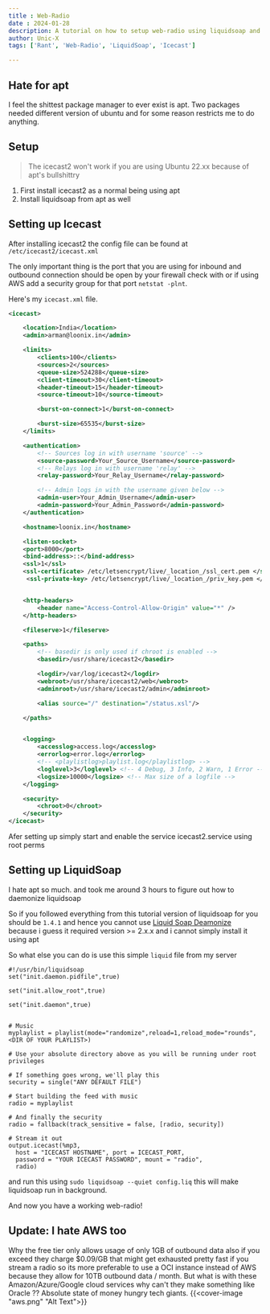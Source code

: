 ```yaml
---
title : Web-Radio 
date : 2024-01-28
description: A tutorial on how to setup web-radio using liquidsoap and icecast in 2024  
author: Unic-X 
tags: ['Rant', 'Web-Radio', 'LiquidSoap', 'Icecast']

---
```


## Hate for apt 

I feel the shittest package manager to ever exist is apt. Two packages needed different version of ubuntu and for some reason restricts me to do anything.


## Setup

> The icecast2 won't work if you are using Ubuntu 22.xx because of apt's bullshittry

1. First install icecast2 as a normal being using apt 
1. Install liquidsoap from apt as well

## Setting up Icecast

After installing icecast2 the config file can be found at `/etc/icecast2/icecast.xml`

The only important thing is the port that you are using for inbound and outbound connection should be open by your firewall check with or if using AWS add a security group for that port `netstat -plnt`.

Here's my `icecast.xml` file. 

```xml
<icecast>

    <location>India</location>
    <admin>arman@loonix.in</admin>

    <limits>
        <clients>100</clients>
        <sources>2</sources>
        <queue-size>524288</queue-size>
        <client-timeout>30</client-timeout>
        <header-timeout>15</header-timeout>
        <source-timeout>10</source-timeout>

        <burst-on-connect>1</burst-on-connect>

        <burst-size>65535</burst-size>
    </limits>

    <authentication>
        <!-- Sources log in with username 'source' -->
        <source-password>Your_Source_Username</source-password>
        <!-- Relays log in with username 'relay' -->
        <relay-password>Your_Relay_Username</relay-password>

        <!-- Admin logs in with the username given below -->
        <admin-user>Your_Admin_Username</admin-user>
        <admin-password>Your_Admin_Password</admin-password>
    </authentication>

    <hostname>loonix.in</hostname>

    <listen-socket>
	<port>8000</port>
    <bind-address>::</bind-address>
	<ssl>1</ssl>
    <ssl-certificate> /etc/letsencrypt/live/_location_/ssl_cert.pem </ssl-certificate>
     <ssl-private-key> /etc/letsencrypt/live/_location_/priv_key.pem </ssl-private-key>


    <http-headers>
        <header name="Access-Control-Allow-Origin" value="*" />
    </http-headers>

    <fileserve>1</fileserve>

    <paths>
        <!-- basedir is only used if chroot is enabled -->
        <basedir>/usr/share/icecast2</basedir>

        <logdir>/var/log/icecast2</logdir>
        <webroot>/usr/share/icecast2/web</webroot>
        <adminroot>/usr/share/icecast2/admin</adminroot>

        <alias source="/" destination="/status.xsl"/>

    </paths>


    <logging>
        <accesslog>access.log</accesslog>
        <errorlog>error.log</errorlog>
        <!-- <playlistlog>playlist.log</playlistlog> -->
        <loglevel>3</loglevel> <!-- 4 Debug, 3 Info, 2 Warn, 1 Error -->
        <logsize>10000</logsize> <!-- Max size of a logfile -->
    </logging>

    <security>
        <chroot>0</chroot>
    </security>
</icecast>

```
Afer setting up simply start and enable the service icecast2.service using root perms


## Setting up LiquidSoap
I hate apt so much. and took me around 3 hours to figure out how to daemonize liquidsoap

So if you followed everything from this tutorial version of liquidsoap for you should be `1.4.1` and hence you cannot use [Liquid Soap Deamonize](https://github.com/savonet/liquidsoap-daemon/) because i guess it required version >= 2.x.x and i cannot simply install it using apt


So what else you can do is use this simple `liquid` file from my server 

```shell
#!/usr/bin/liquidsoap
set("init.daemon.pidfile",true)

set("init.allow_root",true)

set("init.daemon",true)


# Music
myplaylist = playlist(mode="randomize",reload=1,reload_mode="rounds",
<DIR OF YOUR PLAYLIST>)

# Use your absolute directory above as you will be running under root privileges

# If something goes wrong, we'll play this
security = single("ANY DEFAULT FILE")

# Start building the feed with music
radio = myplaylist

# And finally the security
radio = fallback(track_sensitive = false, [radio, security])

# Stream it out
output.icecast(%mp3,
  host = "ICECAST HOSTNAME", port = ICECAST_PORT,
  password = "YOUR ICECAST PASSWORD", mount = "radio",
  radio)

```

and run this using `sudo liquidsoap --quiet config.liq` this will make liquidsoap run in background. 

And now you have a working web-radio!



## Update: I hate AWS too

Why the free tier only allows usage of only 1GB of outbound data also if you exceed they charge $0.09/GB that might get exhausted pretty 
fast if you stream a radio so its more preferable to use a OCI instance instead of AWS because they allow for 10TB outbound data / month. But what is with these Amazon/Azure/Google cloud services why can't they make something like Oracle ?? Absolute state of money hungry tech giants.
{{<cover-image "aws.png" "Alt Text">}}